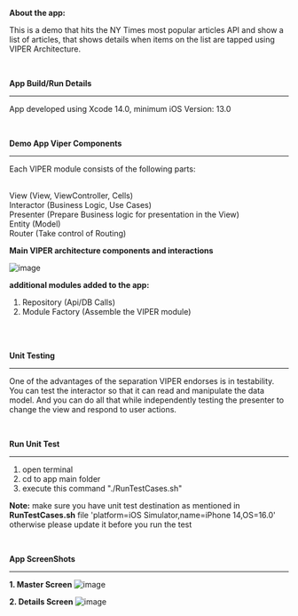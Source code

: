 
**About the app:**

This is a demo that hits the NY Times most popular articles API and show a list of articles, that shows details when items on the list are tapped using VIPER Architecture.

<br/>

**App Build/Run Details** 

-----------------------------------------

App developed using Xcode 14.0, minimum iOS Version: 13.0

<br/>

**Demo App Viper Components**

-----------------------------------------
Each VIPER module consists of the following parts: <br/><br/>

View (View, ViewController, Cells) <br/>
Interactor (Business Logic, Use Cases) <br/>
Presenter (Prepare Business logic for presentation in the View) <br/>
Entity (Model) <br/>
Router (Take control of Routing) <br/>

**Main VIPER architecture components and interactions**

![image](https://user-images.githubusercontent.com/8080426/200169881-21840360-53f2-462d-8294-03dd08cf66f7.png)


**additional modules added to the app:** <br/>
1. Repository (Api/DB Calls) <br/>
2. Module Factory (Assemble the VIPER module) <br/>

<br/><br/>

**Unit Testing**

-----------------------------------------

One of the advantages of the separation VIPER endorses is in testability. You can test the interactor so that it can read and manipulate the data model. And you can do all that while independently testing the presenter to change the view and respond to user actions.

<br/>

**Run Unit Test**

-----------------------------------------

1. open terminal <br/>
2. cd to app main folder <br/>
3. execute this command "./RunTestCases.sh"


**Note:** make sure you have unit test destination as mentioned in **RunTestCases.sh** file 'platform=iOS Simulator,name=iPhone 14,OS=16.0' otherwise please update it before you run the test 

<br/>


**App ScreenShots**

-----------------------------------------

**1. Master Screen**
![image](https://user-images.githubusercontent.com/8080426/200169271-02345b2d-a71e-4c3c-8019-0294029634ce.png)

**2. Details Screen**
![image](https://user-images.githubusercontent.com/8080426/200169295-8f015206-b213-4c0d-9ae4-330dad8e7ccf.png)
